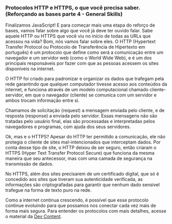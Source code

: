 ### Protocolos HTTP e HTTPS, o que você precisa saber.  (Reforçando as bases parte 4 - General Skills)

Finalizamos JavaScript! E para começar mais uma etapa do reforço de bases, vamos falar sobre algo que você já deve ter ouvido falar.
Sabe aquele HTTP ou HTTPS que você viu no início de todas as URLs que acessou na vida? Bom, nós vamos falar sobre eles. O HTTP (Hypertext Transfer Protocol 
ou Protocolo de Transferência de Hipertexto em português) é um protocolo que define como será a comunicação entre um navegador e um servidor web (como o World Wide Web), e é um 
dos principais responsáveis por fazer com que as pessoas acessem os sites disponíveis na internet.

O HTTP foi criado para padronizar e organizar os dados que trafegam pela rede garantindo que qualquer computador tivesse acesso aos conteúdos da internet, e funciona através de 
um modelo computacional chamado cliente-servidor, em que o navegador (cliente) se comunica com um servidor e ambos trocam informação entre si. 

Chamamos de solicitação (request) a mensagem enviada pelo cliente, e de resposta (response) a enviada pelo servidor. Essas mensagens não são tratadas pelo usuário final, elas 
são processadas e interpretadas pelos navegadores e programas, com ajuda dos seus servidores.

Ok, mas e o HTTPS? Apesar do HTTP ter permitido a comunicação, ele não protegia o cliente de sites mal-intencionados que interceptam dados. Por conta desse tipo de site, o HTTP
deixou de ser seguro, então criaram o HTTPS (Hyper Text Transfer Protocol Secure) que funciona da mesma maneira que seu antecessor, mas com uma camada de segurança na transmissão
de dados.

No HTTPS, além dos sites precisarem de um certificado digital, que só é concedido aos sites que tiveram sua autenticidade verificada, as informações são criptografadas para 
garantir que nenhum dado sensível trafegue na forma de texto puro na rede.

Como a internet continua crescendo, é possível que esse protocolo continue evoluindo para que possamos nos conectar cada vez mais de forma mais segura. Para entender os 
protocolos com mais detalhes, acesse o material da [Dev Content](https://devcontent.com.br/artigos/redes/como-funciona-o-protocolo-https-que-torna-a-web-mais-autentica-e-segura).
